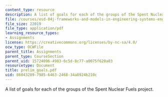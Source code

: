 ```yaml
---
content_type: resource
description: A list of goals for each of the groups of the Spent Nuclear Fuels project.
file: /courses/esd-04j-frameworks-and-models-in-engineering-systems-engineering-system-design-spring-2007/8604328979856463246834a8924b210c_prelim_goals.pdf
file_size: 22019
file_type: application/pdf
learning_resource_types:
- Assignments
license: https://creativecommons.org/licenses/by-nc-sa/4.0/
ocw_type: OCWFile
parent_title: Assignments
parent_type: CourseSection
parent_uid: 15724096-4983-6c5d-8c77-a0075f620a03
resourcetype: Document
title: prelim_goals.pdf
uid: 86043289-7985-6463-2468-34a8924b210c
---
```

A list of goals for each of the groups of the Spent Nuclear Fuels project.
